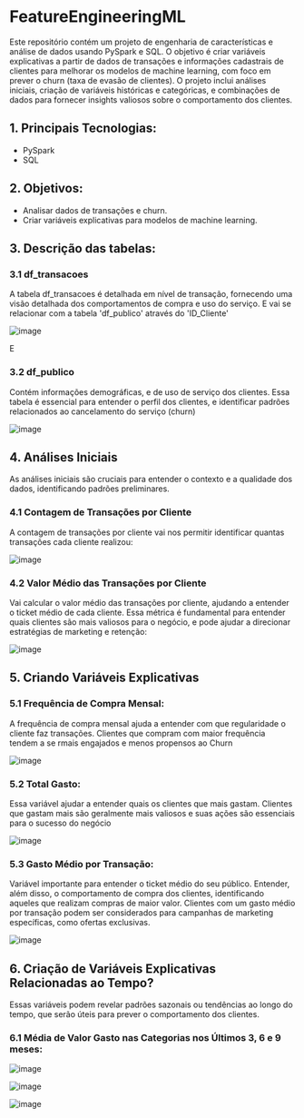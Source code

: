 # FeatureEngineeringML
Este repositório contém um projeto de engenharia de características e análise de dados usando PySpark e SQL. O objetivo é criar variáveis explicativas a partir de dados de transações e informações cadastrais de clientes para melhorar os modelos de machine learning, com foco em prever o churn (taxa de evasão de clientes). O projeto inclui análises iniciais, criação de variáveis históricas e categóricas, e combinações de dados para fornecer insights valiosos sobre o comportamento dos clientes.

## 1. Principais Tecnologias:

* PySpark
* SQL

## 2. Objetivos:

* Analisar dados de transações e churn.
* Criar variáveis explicativas para modelos de machine learning.

## 3. Descrição das tabelas: 

### 3.1 df_transacoes

A tabela df_transacoes é detalhada em nível de transação, fornecendo uma visão detalhada dos comportamentos de compra e uso do serviço. E vai se relacionar com a tabela 'df_publico' através do 'ID_Cliente'

![image](https://github.com/danielreinaux/FeatureEngineeringML/assets/91274263/937bd260-4343-4889-a6b2-d2edaf868b44)


E

### 3.2 df_publico

Contém informações demográficas, e de uso de serviço dos clientes.
Essa tabela é essencial para entender o perfil dos clientes, e identificar padrões relacionados ao cancelamento do serviço (churn)

![image](https://github.com/danielreinaux/FeatureEngineeringML/assets/91274263/d4d3c946-3d47-468d-b783-05832309ef62)



## 4. Análises Iniciais

As análises iniciais são cruciais para entender o contexto e a qualidade dos dados, identificando padrões preliminares.

### 4.1 Contagem de Transações por Cliente

A contagem de transações por cliente vai nos permitir identificar quantas transações cada cliente realizou:

![image](https://github.com/danielreinaux/FeatureEngineeringML/assets/91274263/f4906dcb-0e9d-43b4-b4e7-72cdf314e3fb)

### 4.2 Valor Médio das Transações por Cliente

Vai calcular o valor médio das transações por cliente, ajudando a entender o ticket médio de cada cliente.
Essa métrica é fundamental para entender quais clientes são mais valiosos para o negócio, e pode ajudar a direcionar estratégias de marketing e retenção:

![image](https://github.com/danielreinaux/FeatureEngineeringML/assets/91274263/846735c1-2254-4296-ba3c-bf371ba54fe8)

## 5. Criando Variáveis Explicativas

### 5.1 Frequência de Compra Mensal:

A frequência de compra mensal ajuda a entender com que regularidade o cliente faz transações. Clientes que compram com maior frequência tendem a se rmais engajados e menos propensos ao Churn

![image](https://github.com/danielreinaux/FeatureEngineeringML/assets/91274263/3fe96dde-0823-4a84-af2f-22da64b5ceeb)

### 5.2 Total Gasto:

Essa variável ajudar a entender quais os clientes que mais gastam. Clientes que gastam mais são geralmente mais valiosos e suas ações são essenciais para o sucesso do negócio

![image](https://github.com/danielreinaux/FeatureEngineeringML/assets/91274263/c4378578-f38c-46b2-9722-c4486a5a6430)

### 5.3 Gasto Médio por Transação:

Variável importante para entender o ticket médio do seu público. Entender, além disso, o comportamento de compra dos clientes, identificando aqueles que realizam compras de maior valor. 
Clientes com um gasto médio por transação podem ser considerados para campanhas de marketing específicas, como ofertas exclusivas.

![image](https://github.com/danielreinaux/FeatureEngineeringML/assets/91274263/2427710b-5bdc-4b0a-8206-eab4ff8a1dd9)

## 6. Criação de Variáveis Explicativas Relacionadas ao Tempo?

Essas variáveis podem revelar padrões sazonais ou tendências ao longo do tempo, que serão úteis para prever o comportamento dos clientes. 

### 6.1 Média de Valor Gasto nas Categorias nos Últimos 3, 6 e 9 meses:

![image](https://github.com/danielreinaux/FeatureEngineeringML/assets/91274263/4272b941-5a3d-4249-b4fd-b021d41c8e66)

![image](https://github.com/danielreinaux/FeatureEngineeringML/assets/91274263/978d3598-7a21-423d-8fa8-09f3e77f31f7)

![image](https://github.com/danielreinaux/FeatureEngineeringML/assets/91274263/2a1ef6c1-de01-4dbe-b9c9-a60e44625eee)


